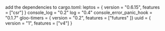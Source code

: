 add the dependencies to cargo.toml:
leptos = { version = "0.6.15", features = ["csr"] }
console_log = "0.2"
log = "0.4"
console_error_panic_hook = "0.1.7"
gloo-timers = { version = "0.2", features = ["futures" ]}
uuid = { version = "1", features = ["v4"] }
